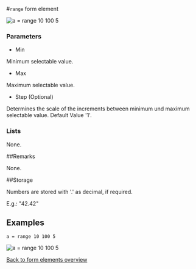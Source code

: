 #`range` form element

![a = range 10 100 5](https://raw.githubusercontent.com/nhagemann/anycontent-cmdl-docs/master/images/formelementrange.jpg)


### Parameters

* Min

Minimum selectable value.

* Max

Maximum selectable value.

* Step (Optional)

Determines the scale of the increments between minimum und maximum selectable value. Default Value '1'.

### Lists

None.

##Remarks

None.

##Storage

Numbers are stored with '.' as decimal, if required.

E.g.: "42.42"


## Examples

`a = range 10 100 5`

![a = range 10 100 5](https://raw.githubusercontent.com/nhagemann/anycontent-cmdl-docs/master/images/formelementrange.jpg)


[Back to form elements overview](../README.md#form-elements)

